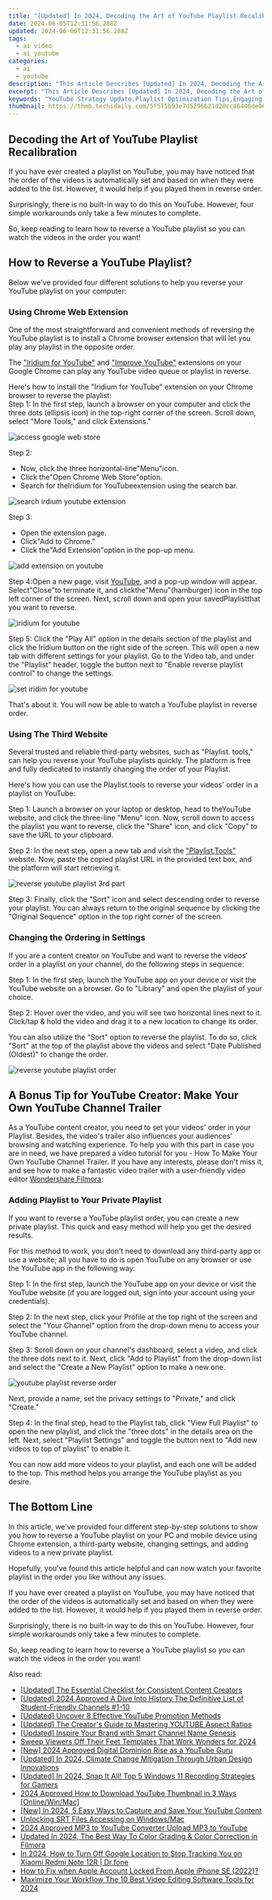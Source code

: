 ```yaml
---
title: "[Updated] In 2024, Decoding the Art of YouTube Playlist Recalibration"
date: 2024-06-05T12:31:56.288Z
updated: 2024-06-06T12:31:56.288Z
tags:
  - ai video
  - ai youtube
categories:
  - ai
  - youtube
description: "This Article Describes [Updated] In 2024, Decoding the Art of YouTube Playlist Recalibration"
excerpt: "This Article Describes [Updated] In 2024, Decoding the Art of YouTube Playlist Recalibration"
keywords: "YouTube Strategy Update,Playlist Optimization Tips,Engaging Video Arrangement,Content Curation Techniques,Audience Retention Strategies,Efficient List Creation,Video Order Reevaluation"
thumbnail: https://thmb.techidaily.com/5f5f5b93e7d5296621d28cc46446de06ad76f2671bd83441f8c16419df01fcdb.jpg
---
```


## Decoding the Art of YouTube Playlist Recalibration

If you have ever created a playlist on YouTube, you may have noticed that the order of the videos is automatically set and based on when they were added to the list. However, it would help if you played them in reverse order.

Surprisingly, there is no built-in way to do this on YouTube. However, four simple workarounds only take a few minutes to complete.

So, keep reading to learn how to reverse a YouTube playlist so you can watch the videos in the order you want!

## How to Reverse a YouTube Playlist?

Below we've provided four different solutions to help you reverse your YouTube playlist on your computer:

### Using Chrome Web Extension

One of the most straightforward and convenient methods of reversing the YouTube playlist is to install a Chrome browser extension that will let you play any playlist in the opposite order.

The ["Iridium for YouTube"](https://chrome.google.com/webstore/detail/iridium-for-youtube/gbjmgndncjkjfcnpfhgidhbgokofegbl?hl=en) and ["Improve YouTube"](https://chrome.google.com/webstore/detail/improve-youtube-video-you/bnomihfieiccainjcjblhegjgglakjdd?hl=en) extensions on your Google Chrome can play any YouTube video queue or playlist in reverse.

Here's how to install the "Iridium for YouTube" extension on your Chrome browser to reverse the playlist:  
Step 1: In the first step, launch a browser on your computer and click the three dots (ellipsis icon) in the top-right corner of the screen. Scroll down, select "More Tools," and click Extensions."

![access google web store](https://images.wondershare.com/filmora/article-images/accessing-google-web-store.png)

Step 2:

* Now, click the three horizontal-line"Menu"icon.
* Click the"Open Chrome Web Store"option.
* Search for theIridium for YouTubeextension using the search bar.

![search irdium youtube extension](https://images.wondershare.com/filmora/article-images/searching-iridium-for-youtube-extension.png)

Step 3:

* Open the extension page.
* Click"Add to Chrome."
* Click the"Add Extension"option in the pop-up menu.

![add extension on youtube](https://images.wondershare.com/filmora/article-images/adding-iridium-for-youtube-to-chrome.png)

Step 4:Open a new page, visit [YouTube](https://www.youtube.com/), and a pop-up window will appear. Select"Close"to terminate it, and clickthe"Menu"(hamburger) icon in the top left corner of the screen. Next, scroll down and open your savedPlaylistthat you want to reverse.

![iridium for youtube](https://images.wondershare.com/filmora/article-images/iridium-for-youtube.png)

Step 5: Click the "Play All" option in the details section of the playlist and click the Iridium button on the right side of the screen. This will open a new tab with different settings for your playlist. Go to the Video tab, and under the "Playlist" header, toggle the button next to "Enable reverse playlist control" to change the settings.

![set iridim for youtube](https://images.wondershare.com/filmora/article-images/setting-iridium-for-youtube-to-reverse-playlist.png)

That's about it. You will now be able to watch a YouTube playlist in reverse order.

### Using The Third Website

Several trusted and reliable third-party websites, such as "Playlist. tools," can help you reverse your YouTube playlists quickly. The platform is free and fully dedicated to instantly changing the order of your Playlist.

Here's how you can use the Playlist.tools to reverse your videos' order in a playlist on YouTube:

Step 1: Launch a browser on your laptop or desktop, head to theYouTube website, and click the three-line "Menu" icon. Now, scroll down to access the playlist you want to reverse, click the "Share" icon, and click "Copy" to save the URL to your clipboard.

Step 2: In the next step, open a new tab and visit the ["Playlist.Tools"](https://playlist.tools/) website. Now, paste the copied playlist URL in the provided text box, and the platform will start retrieving it.

![reverse youtube playlist 3rd part](https://images.wondershare.com/filmora/article-images/reversing-youtube-playlist-using-third-party-website.png)

Step 3: Finally, click the "Sort" icon and select descending order to reverse your playlist. You can always return to the original sequence by clicking the "Original Sequence" option in the top right corner of the screen.

### Changing the Ordering in Settings

If you are a content creator on YouTube and want to reverse the videos' order in a playlist on your channel, do the following steps in sequence:

Step 1: In the first step, launch the YouTube app on your device or visit the YouTube website on a browser. Go to "Library" and open the playlist of your choice.

Step 2: Hover over the video, and you will see two horizontal lines next to it. Click/tap & hold the video and drag it to a new location to change its order.

You can also utilize the "Sort" option to reverse the playlist. To do so, click "Sort" at the top of the playlist above the videos and select "Date Published (Oldest)" to change the order.

![reverse youtube playlist order](https://images.wondershare.com/filmora/article-images/sorting-the-playlist-order-to-reverse-it.png)

## A Bonus Tip for YouTube Creator: Make Your Own YouTube Channel Trailer

As a YouTube content creator, you need to set your videos' order in your Playlist. Besides, the video's trailer also influences your audiences' browsing and watching experience. To help you with this part in case you are in need, we have prepared a video tutorial for you - How To Make Your Own YouTube Channel Trailer. If you have any interests, please don't miss it, and see how to make a fantastic video trailer with a user-friendly video editor [Wondershare Filmora](https://tools.techidaily.com/wondershare/filmora/download/):

### Adding Playlist to Your Private Playlist

If you want to reverse a YouTube playlist order, you can create a new private playlist. This quick and easy method will help you get the desired results.

For this method to work, you don't need to download any third-party app or use a website; all you have to do is open YouTube on any browser or use the YouTube app in the following way:

Step 1: In the first step, launch the YouTube app on your device or visit the YouTube website (if you are logged out, sign into your account using your credentials).

Step 2: In the next step, click your Profile at the top right of the screen and select the "Your Channel" option from the drop-down menu to access your YouTube channel.

Step 3: Scroll down on your channel's dashboard, select a video, and click the three dots next to it. Next, click "Add to Playlist" from the drop-down list and select the "Create a New Playlist" option to make a new one.

![youtube playlist reverse order](https://images.wondershare.com/filmora/article-images/adding-playlist-to-private-playlist-to-reverse-order.png)

Next, provide a name, set the privacy settings to "Private," and click "Create."

Step 4: In the final step, head to the Playlist tab, click "View Full Playlist" to open the new playlist, and click the "three dots" in the details area on the left. Next, select "Playlist Settings" and toggle the button next to "Add new videos to top of playlist" to enable it.

You can now add more videos to your playlist, and each one will be added to the top. This method helps you arrange the YouTube playlist as you desire.

## The Bottom Line

In this article, we've provided four different step-by-step solutions to show you how to reverse a YouTube playlist on your PC and mobile device using Chrome extension, a third-party website, changing settings, and adding videos to a new private playlist.

Hopefully, you've found this article helpful and can now watch your favorite playlist in the order you like without any issues.

If you have ever created a playlist on YouTube, you may have noticed that the order of the videos is automatically set and based on when they were added to the list. However, it would help if you played them in reverse order.

Surprisingly, there is no built-in way to do this on YouTube. However, four simple workarounds only take a few minutes to complete.

So, keep reading to learn how to reverse a YouTube playlist so you can watch the videos in the order you want!

<span class="atpl-alsoreadstyle">Also read:</span>
<div><ul>
<li><a href="https://facebook-video-share.techidaily.com/updated-the-essential-checklist-for-consistent-content-creators/"><u>[Updated] The Essential Checklist for Consistent Content Creators</u></a></li>
<li><a href="https://facebook-video-share.techidaily.com/updated-2024-approved-a-dive-into-history-the-definitive-list-of-student-friendly-channels-1-10/"><u>[Updated] 2024 Approved  A Dive Into History  The Definitive List of Student-Friendly Channels #1-10</u></a></li>
<li><a href="https://facebook-video-share.techidaily.com/updated-uncover-8-effective-youtube-promotion-methods/"><u>[Updated] Uncover 8 Effective YouTube Promotion Methods</u></a></li>
<li><a href="https://facebook-video-share.techidaily.com/updated-the-creators-guide-to-mastering-youtube-aspect-ratios/"><u>[Updated] The Creator's Guide to Mastering YOUTUBE Aspect Ratios</u></a></li>
<li><a href="https://facebook-video-share.techidaily.com/updated-inspire-your-brand-with-smart-channel-name-genesis/"><u>[Updated] Inspire Your Brand with Smart Channel Name Genesis</u></a></li>
<li><a href="https://facebook-video-share.techidaily.com/sweep-viewers-off-their-feet-templates-that-work-wonders-for-2024/"><u>Sweep Viewers Off Their Feet  Templates That Work Wonders for 2024</u></a></li>
<li><a href="https://facebook-video-share.techidaily.com/new-2024-approved-digital-dominion-rise-as-a-youtube-guru/"><u>[New] 2024 Approved  Digital Dominion  Rise as a YouTube Guru</u></a></li>
<li><a href="https://facebook-video-share.techidaily.com/updated-in-2024-climate-change-mitigation-through-urban-design-innovations/"><u>[Updated] In 2024, Climate Change Mitigation Through Urban Design Innovations</u></a></li>
<li><a href="https://screen-mirroring-recording.techidaily.com/updated-in-2024-snap-it-all-top-5-windows-11-recording-strategies-for-gamers/"><u>[Updated] In 2024, Snap It All! Top 5 Windows 11 Recording Strategies for Gamers</u></a></li>
<li><a href="https://youtube-stream.techidaily.com/2024-approved-how-to-download-youtube-thumbnail-in-3-ways-onlinewinmac/"><u>2024 Approved  How to Download YouTube Thumbnail in 3 Ways [Online/Win/Mac]</u></a></li>
<li><a href="https://digital-screen-recording.techidaily.com/new-in-2024-5-easy-ways-to-capture-and-save-your-youtube-content/"><u>[New] In 2024, 5 Easy Ways to Capture and Save Your YouTube Content</u></a></li>
<li><a href="https://extra-tips.techidaily.com/unlocking-srt-files-accessing-on-windowsmac/"><u>Unlocking SRT Files  Accessing on Windows/Mac</u></a></li>
<li><a href="https://youtube-stream.techidaily.com/2024-approved-mp3-to-youtube-converter-upload-mp3-to-youtube/"><u>2024 Approved  MP3 to YouTube Converter  Upload MP3 to YouTube</u></a></li>
<li><a href="https://ai-video-editing.techidaily.com/updated-in-2024-the-best-way-to-color-grading-and-color-correction-in-filmora/"><u>Updated In 2024, The Best Way To Color Grading & Color Correction in Filmora</u></a></li>
<li><a href="https://android-location-track.techidaily.com/in-2024-how-to-turn-off-google-location-to-stop-tracking-you-on-xiaomi-redmi-note-12r-drfone-by-drfone-virtual-android/"><u>In 2024, How to Turn Off Google Location to Stop Tracking You on Xiaomi Redmi Note 12R | Dr.fone</u></a></li>
<li><a href="https://apple-account.techidaily.com/how-to-fix-when-apple-account-locked-from-apple-iphone-se-2022-by-drfone-ios/"><u>How to Fix when Apple Account Locked From Apple iPhone SE (2022)?</u></a></li>
<li><a href="https://smart-video-creator.techidaily.com/maximize-your-workflow-the-10-best-video-editing-software-tools-for-2024/"><u>Maximize Your Workflow The 10 Best Video Editing Software Tools for 2024</u></a></li>
</ul></div>

<ins class="adsbygoogle"
      style="display:block"
      data-ad-client="ca-pub-7571918770474297"
      data-ad-slot="8358498916"
      data-ad-format="auto"
      data-full-width-responsive="true"></ins>